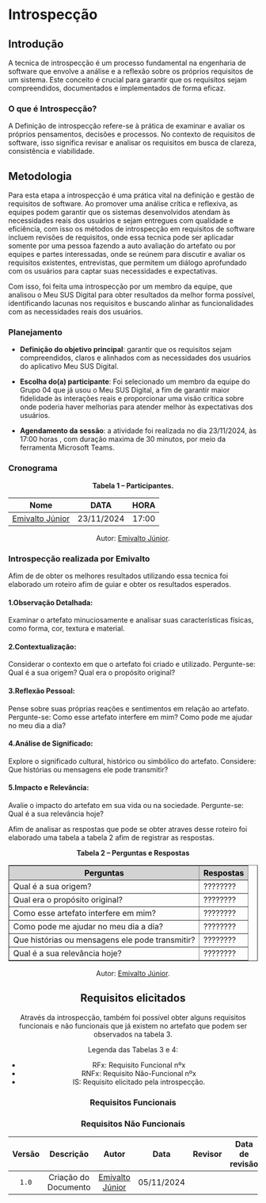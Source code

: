 # Introspecção



## Introdução

A tecnica de introspecção é um processo fundamental na engenharia de software que envolve a análise e a reflexão sobre os próprios requisitos de um sistema. Este conceito é crucial para garantir que os requisitos sejam compreendidos, documentados e implementados de forma eficaz.

### O que é Introspecção?

A Definição de introspecção refere-se à prática de examinar e avaliar os próprios pensamentos, decisões e processos. No contexto de requisitos de software, isso significa revisar e analisar os requisitos em busca de clareza, consistência e viabilidade.

## Metodologia

Para esta etapa a introspecção é uma prática vital na definição e gestão de requisitos de software. Ao promover uma análise crítica e reflexiva, as equipes podem garantir que os sistemas desenvolvidos atendam às necessidades reais dos usuários e sejam entregues com qualidade e eficiência, com isso os métodos de introspecção em requisitos de software incluem revisões de requisitos, onde essa tecnica pode ser aplicadar somente por uma pessoa fazendo a auto avaliação do artefato ou por equipes e partes interessadas, onde se reúnem para discutir e avaliar os requisitos existentes, entrevistas, que permitem um diálogo aprofundado com os usuários para captar suas necessidades e expectativas.

Com isso, foi feita uma introspecção por um membro da equipe, que analisou o Meu SUS Digital para obter resultados da melhor forma possível, identificando lacunas nos requisitos e buscando alinhar as funcionalidades com as necessidades reais dos usuários.

### Planejamento

- **Definição do objetivo principal**: garantir que os requisitos sejam compreendidos, claros e alinhados com as necessidades dos usuários do aplicativo Meu SUS Digital.

- **Escolha do(a) participante**: Foi selecionado um membro da equipe do Grupo 04 que já usou o Meu SUS Digital, a fim de garantir maior fidelidade às interações reais e proporcionar uma visão crítica sobre onde poderia haver melhorias para atender melhor às expectativas dos usuários.

- **Agendamento da sessão**: a atividade foi realizada no dia 23/11/2024, às 17:00 horas , com duração maxima de 30 minutos, por meio da ferramenta Microsoft Teams.


### Cronograma 

<div align="center">
    <p><strong>Tabela 1 –  Participantes.</strong></p>
</div>

<center>

| Nome | DATA | HORA |
|:----:|:----:|:----:|
|[Emivalto Júnior](https://github.com/EmivaltoJrr)|23/11/2024|17:00|

</center>

<div align="center">
    <p>Autor: <a href="https://github.com/EmivaltoJrr">Emivalto Júnior</a>.</p>
</div>


### Introspecção realizada por Emivalto

Afim de de obter os melhores resultados utilizando essa tecnica foi elaborado um roteiro afim de guiar e obter os resultados esperados.

#### 1.Observação Detalhada:
Examinar o artefato minuciosamente e analisar suas características físicas, como forma, cor, textura e material.

#### 2.Contextualização:
Considerar o contexto em que o artefato foi criado e utilizado. Pergunte-se: Qual é a sua origem? Qual era o propósito original?

#### 3.Reflexão Pessoal:

Pense sobre suas próprias reações e sentimentos em relação ao artefato. Pergunte-se: Como esse artefato interfere em mim? Como pode me ajudar no meu dia a dia?


#### 4.Análise de Significado:

Explore o significado cultural, histórico ou simbólico do artefato. Considere: Que histórias ou mensagens ele pode transmitir?

#### 5.Impacto e Relevância:

Avalie o impacto do artefato em sua vida ou na sociedade. Pergunte-se: Qual é a sua relevância hoje?


Afim de analisar as respostas que pode se obter atraves desse roteiro foi elaborado uma tabela a tabela 2 afim de registrar as respostas.

<div align="center">
    <p><strong>Tabela 2 – Perguntas e Respostas</strong></p>
</div>

<center>


<table border="1" cellspacing="0" cellpadding="8" style="border-collapse: collapse; width: 100%;">
  <thead>
    <tr style="background-color: #d3d3d3;  color: #000;">
      <th>Perguntas</th>
      <th>Respostas</th>
    </tr>
  </thead>
  <tbody>
    <tr>
      <td>Qual é a sua origem? </td>
      <td>????????</td>
    </tr>
    <tr style="background-color: #d3d3d3;  color: #000;">
  </tbody>
    <tbody>
    <tr>
      <td> Qual era o propósito original? </td>
      <td>????????</td>
    </tr>
    <tr style="background-color: #d3d3d3;  color: #000;">
  </tbody>
    <tbody>
    <tr>
      <td> Como esse artefato interfere em mim? </td>
      <td>????????</td>
    </tr>
    <tr style="background-color: #d3d3d3;  color: #000;">
  </tbody>
    <tbody>
    <tr>
      <td> Como pode me ajudar no meu dia a dia?  </td>
      <td>????????</td>
    </tr>
    <tr style="background-color: #d3d3d3;  color: #000;">
  </tbody>
    <tbody>
    <tr>
      <td> Que histórias ou mensagens ele pode transmitir? </td>
      <td>????????</td>
    </tr>
    <tr style="background-color: #d3d3d3;  color: #000;">
  </tbody>
    <tbody>
    <tr>
      <td> Qual é a sua relevância hoje? </td>
      <td>????????</td>
    </tr>
    <tr style="background-color: #d3d3d3;  color: #000;">
  </tbody>
</table>

<div align="center">
    <p>Autor: <a href="https://github.com/EmivaltoJrr">Emivalto Júnior</a>.</p>
</div>

## Requisitos elicitados

Através da introspecção, também foi possível obter alguns requisitos funcionais e não funcionais que já existem no artefato que podem ser observados na tabela 3.

Legenda das Tabelas 3 e 4:

- RFx: Requisito Funcional nºx
- RNFx: Requisito Não-Funcional nºx
- IS: Requisito elicitado pela introspecção.

### Requisitos Funcionais

### Requisitos Não Funcionais







| Versão |          Descrição              |     Autor      |      Data      |   Revisor     |    Data de revisão    |  
|:------:|:-------------------------------:|:--------------:|:--------------:|:-------------:|:---------------------:|
|  `1.0`  | Criação do Documento |[Emivalto Júnior](https://github.com/EmivaltoJrr)| 05/11/2024   | | |